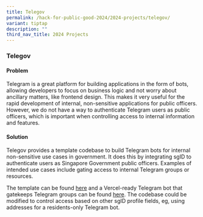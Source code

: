 ```yaml
---
title: Telegov
permalink: /hack-for-public-good-2024/2024-projects/telegov/
variant: tiptap
description: ""
third_nav_title: 2024 Projects
---
```

<h3>Telegov</h3>
<h4>Problem</h4>
<p>Telegram is a great platform for building applications in the form of
bots, allowing developers to focus on business logic and not worry about
ancillary matters, like frontend design. This makes it very useful for
the rapid development of internal, non-sensitive applications for public
officers. However, we do not have a way to authenticate Telegram users
as public officers, which is important when controlling access to internal
information and features.</p>
<h4>Solution</h4>
<p>Telegov provides a template codebase to build Telegram bots for internal
non-sensitive use cases in government. It does this by integrating sgID
to authenticate users as Singapore Government public officers. Examples
of intended use cases include gating access to internal Telegram groups
or resources.</p>
<p>The template can be found <a href="https://github.com/opengovsg/telegovsg" rel="noopener noreferrer nofollow" target="_blank">here</a> and a Vercel-ready
Telegram bot that gatekeeps Telegram groups can be found <a href="https://github.com/opengovsg/telegovsg-bouncer" rel="noopener noreferrer nofollow" target="_blank">here</a>.
The codebase could be modified to control access based on other sgID profile
fields, eg, using addresses for a residents-only Telegram bot.</p>